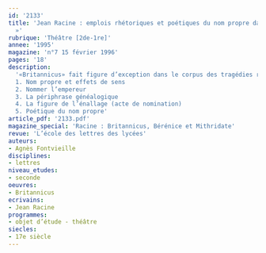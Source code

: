 ```yaml
---
id: '2133'
title: 'Jean Racine : emplois rhétoriques et poétiques du nom propre dans « Britannicus
  »'
rubrique: 'Théâtre [2de-1re]'
annee: '1995'
magazine: 'n°7 15 février 1996'
pages: '18'
description: 
  '«Britannicus» fait figure d’exception dans le corpus des tragédies raciniennes pour la prééminence donnée à l’Histoire, ce dont témoigne le nombre de personnages historiques représentés sur la scène théâtrale. Ces personnalités historiques ont imprégné d’autant plus fortement le souvenir qu’elles sont devenues des figures littéraires et théâtrales. Ainsi, la plupart des noms de personnes de la pièce, pour le spectateur du XVIIe siècle et même pour le spectateur moderne, sont d’emblée liés à une mémoire collective. La notoriété de ces personnages confère au nom propre une insertion particulière dans le dialogue théâtral.
  1. Nom propre et effets de sens
  2. Nommer l’empereur
  3. La périphrase généalogique
  4. La figure de l’énallage (acte de nomination)
  5. Poétique du nom propre'
article_pdf: '2133.pdf'
magazine_special: 'Racine : Britannicus, Bérénice et Mithridate'
revue: 'L’école des lettres des lycées'
auteurs:
- Agnès Fontvieille
disciplines:
- lettres
niveau_etudes:
- seconde
oeuvres:
- Britannicus
ecrivains:
- Jean Racine
programmes:
- objet d’étude - théâtre
siecles:
- 17e siècle
---
```

